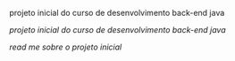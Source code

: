 projeto inicial do curso de desenvolvimento back-end java


*projeto inicial do curso de desenvolvimento back-end java*

_read me sobre o projeto inicial_
